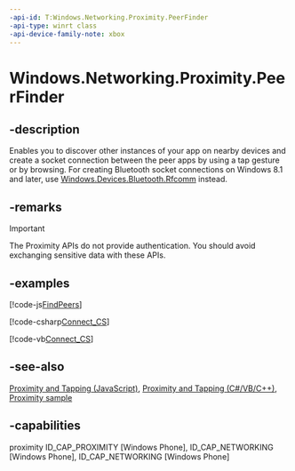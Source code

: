 ```yaml
---
-api-id: T:Windows.Networking.Proximity.PeerFinder
-api-type: winrt class
-api-device-family-note: xbox
---
```


<!-- Class syntax.
public class PeerFinder 
-->

# Windows.Networking.Proximity.PeerFinder

## -description
Enables you to discover other instances of your app on nearby devices and create a socket connection between the peer apps by using a tap gesture or by browsing. For creating Bluetooth socket connections on Windows 8.1 and later, use [Windows.Devices.Bluetooth.Rfcomm](../windows.devices.bluetooth.rfcomm/windows_devices_bluetooth_rfcomm.md) instead.

## -remarks
> [!IMPORTANT]
> The Proximity APIs do not provide authentication. You should avoid exchanging sensitive data with these APIs.

## -examples


[!code-js[FindPeers](../windows.networking.proximity/code/Proximity_FindAllPeersAsync1/js/default.js#SnippetFindPeers)]

[!code-csharp[Connect_CS](../windows.networking.proximity/code/Proximity_FindAllPeersAsync1/csharp/BlankPage.xaml.cs#SnippetConnect_CS)]

[!code-vb[Connect_CS](../windows.networking.proximity/code/Proximity_FindAllPeersAsync1/vbnet/BlankPage.xaml.vb#SnippetConnect_CS)]

## -see-also
[Proximity and Tapping (JavaScript)](https://docs.microsoft.com/previous-versions/windows/apps/hh465229(v=win.10)), [Proximity and Tapping (C#/VB/C++)](https://docs.microsoft.com/previous-versions/windows/apps/hh465221(v=win.10)), [Proximity sample](https://github.com/microsoftarchive/msdn-code-gallery-microsoft/tree/master/Official%20Windows%20Platform%20Sample/Proximity%20sample)

## -capabilities
proximity
ID_CAP_PROXIMITY [Windows Phone], ID_CAP_NETWORKING [Windows Phone], ID_CAP_NETWORKING [Windows Phone]
